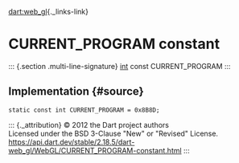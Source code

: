 [dart:web\_gl](../../dart-web_gl/dart-web_gl-library){._links-link}

CURRENT\_PROGRAM constant
=========================

::: {.section .multi-line-signature}
[int](../../dart-core/int-class) const CURRENT\_PROGRAM
:::

Implementation {#source}
--------------

``` {.language-dart data-language="dart"}
static const int CURRENT_PROGRAM = 0x8B8D;
```

::: {._attribution}
© 2012 the Dart project authors\
Licensed under the BSD 3-Clause \"New\" or \"Revised\" License.\
<https://api.dart.dev/stable/2.18.5/dart-web_gl/WebGL/CURRENT_PROGRAM-constant.html>
:::
